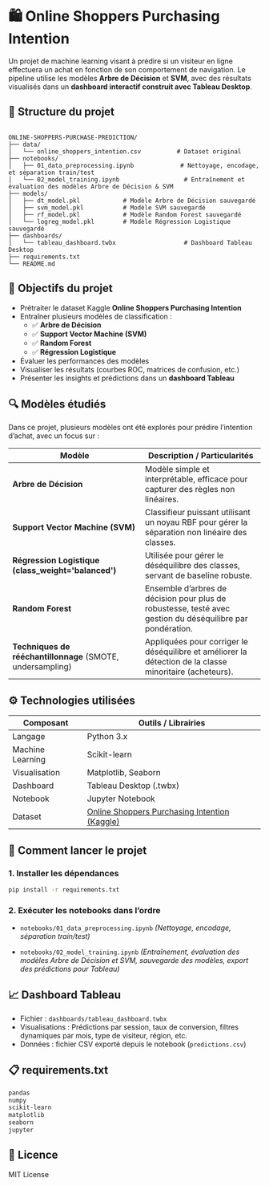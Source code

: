 # 🛍️ Online Shoppers Purchasing Intention

Un projet de machine learning visant à prédire si un visiteur en ligne effectuera un achat en fonction de son comportement de navigation. Le pipeline utilise les modèles **Arbre de Décision** et **SVM**, avec des résultats visualisés dans un **dashboard interactif construit avec Tableau Desktop**.

## 📁 Structure du projet

```

ONLINE-SHOPPERS-PURCHASE-PREDICTION/
├── data/
│   └── online_shoppers_intention.csv          # Dataset original
├── notebooks/
│   ├── 01_data_preprocessing.ipynb             # Nettoyage, encodage, et séparation train/test
│   └── 02_model_training.ipynb                  # Entraînement et évaluation des modèles Arbre de Décision & SVM
├── models/  
│   ├── dt_model.pkl            # Modèle Arbre de Décision sauvegardé  
│   ├── svm_model.pkl           # Modèle SVM sauvegardé  
│   ├── rf_model.pkl            # Modèle Random Forest sauvegardé  
│   └── logreg_model.pkl        # Modèle Régression Logistique sauvegardé  
├── dashboards/
│   └── tableau_dashboard.twbx                   # Dashboard Tableau Desktop
├── requirements.txt
└── README.md

````

## 🎯 Objectifs du projet

- Prétraiter le dataset Kaggle **Online Shoppers Purchasing Intention**
- Entraîner plusieurs modèles de classification :
  - ✅ **Arbre de Décision**
  - ✅ **Support Vector Machine (SVM)**
  - ✅ **Random Forest**
  - ✅ **Régression Logistique**
- Évaluer les performances des modèles
- Visualiser les résultats (courbes ROC, matrices de confusion, etc.)
- Présenter les insights et prédictions dans un **dashboard Tableau**

## 🔍 Modèles étudiés

Dans ce projet, plusieurs modèles ont été explorés pour prédire l’intention d’achat, avec un focus sur :

| Modèle                                    | Description / Particularités                                                                                  |
| ---------------------------------------- | ------------------------------------------------------------------------------------------------------------ |
| **Arbre de Décision**                     | Modèle simple et interprétable, efficace pour capturer des règles non linéaires.                             |
| **Support Vector Machine (SVM)**          | Classifieur puissant utilisant un noyau RBF pour gérer la séparation non linéaire des classes.              |
| **Régression Logistique (class_weight='balanced')** | Utilisée pour gérer le déséquilibre des classes, servant de baseline robuste.                                |
| **Random Forest**                         | Ensemble d’arbres de décision pour plus de robustesse, testé avec gestion du déséquilibre par pondération.  |
| **Techniques de rééchantillonnage** (SMOTE, undersampling) | Appliquées pour corriger le déséquilibre et améliorer la détection de la classe minoritaire (acheteurs).   |

## ⚙ Technologies utilisées

| Composant        | Outils / Librairies                                                                                                                        |
| ---------------- | ----------------------------------------------------------------------------------------------------------------------------------------- |
| Langage          | Python 3.x                                                                                                                                |
| Machine Learning | Scikit-learn                                                                                                                              |
| Visualisation    | Matplotlib, Seaborn                                                                                                                       |
| Dashboard        | Tableau Desktop (.twbx)                                                                                                                   |
| Notebook         | Jupyter Notebook                                                                                                                          |
| Dataset          | [Online Shoppers Purchasing Intention (Kaggle)](https://www.kaggle.com/datasets/imakash3011/online-shoppers-purchasing-intention-dataset) |

## 🚀 Comment lancer le projet

### 1. Installer les dépendances

```bash
pip install -r requirements.txt
````

### 2. Exécuter les notebooks dans l’ordre

* `notebooks/01_data_preprocessing.ipynb`
  *(Nettoyage, encodage, séparation train/test)*

* `notebooks/02_model_training.ipynb`
  *(Entraînement, évaluation des modèles Arbre de Décision et SVM, sauvegarde des modèles, export des prédictions pour Tableau)*

## 📈 Dashboard Tableau

* Fichier : `dashboards/tableau_dashboard.twbx`
* Visualisations : Prédictions par session, taux de conversion, filtres dynamiques par mois, type de visiteur, région, etc.
* Données : fichier CSV exporté depuis le notebook (`predictions.csv`)

## 📋 requirements.txt

```txt
pandas
numpy
scikit-learn
matplotlib
seaborn
jupyter
```

## 📄 Licence

MIT License

